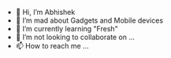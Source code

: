 - 👋 Hi, I’m Abhishek
- 👀 I’m mad about Gadgets and Mobile devices
- 🌱 I’m currently learning "Fresh"
- 💞️ I’m not looking to collaborate on ...
- 📫 How to reach me ...

<!---
me-abhishekpal/me-abhishekpal is a ✨ special ✨ repository because its `README.md` (this file) appears on your GitHub profile.
You can click the Preview link to take a look at your changes.
--->
